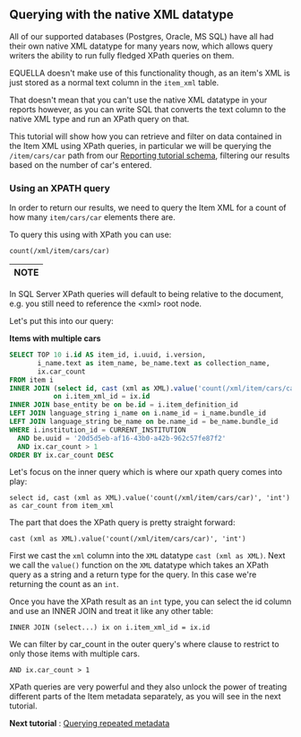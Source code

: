 ## Querying with the native XML datatype

All of our supported databases (Postgres, Oracle, MS SQL) have all had their own native XML 
datatype for many years now, which allows query writers the ability to run fully fledged 
XPath queries on them.

EQUELLA doesn't make use of this functionality though, as an item's XML is just stored as 
a normal text column in the `item_xml` table.

That doesn't mean that you can't use the native XML datatype in your reports however, 
as you can write SQL that converts the text column to the native XML type and run an 
XPath query on that.

This tutorial will show how you can retrieve and filter on data contained in the Item 
XML using XPath queries, in particular we will be querying the `/item/cars/car` path 
from our [Reporting tutorial schema](../ReportingTutorialSchema.md), filtering our results 
based on the number of car's entered.

### Using an XPATH query

In order to return our results, we need to query the Item XML for a count of how many 
`item/cars/car` elements there are.

To query this using with XPath you can use:

`count(/xml/item/cars/car)`

NOTE|
---|
In SQL Server XPath queries will default to being relative to the document, 
e.g. you still need to reference the &lt;xml&gt; root node. 

Let's put this into our query:

**Items with multiple cars**

```sql
SELECT TOP 10 i.id AS item_id, i.uuid, i.version, 
       i_name.text as item_name, be_name.text as collection_name,
       ix.car_count
FROM item i 
INNER JOIN (select id, cast (xml as XML).value('count(/xml/item/cars/car)', 'int') as car_count from item_xml) ix 
           on i.item_xml_id = ix.id
INNER JOIN base_entity be on be.id = i.item_definition_id
LEFT JOIN language_string i_name on i.name_id = i_name.bundle_id
LEFT JOIN language_string be_name on be.name_id = be_name.bundle_id
WHERE i.institution_id = CURRENT_INSTITUTION
  AND be.uuid = '20d5d5eb-af16-43b0-a42b-962c57fe87f2'
  AND ix.car_count > 1
ORDER BY ix.car_count DESC
```

Let's focus on the inner query which is where our xpath query comes into play:

`select id, cast (xml as XML).value('count(/xml/item/cars/car)', 'int') as car_count from item_xml`

The part that does the XPath query is pretty straight forward:

`cast (xml as XML).value('count(/xml/item/cars/car)', 'int')`

First we cast the `xml` column into the `XML` datatype `cast (xml as XML)`.
Next we call the `value()` function on the `XML` datatype which takes an XPath query as a string 
and a return type for the query. In this case we're returning the count as an `int`. 

Once you have the XPath result as an `int` type, you can select the id column and 
use an INNER JOIN and treat it like any other table:

`INNER JOIN (select...) ix on i.item_xml_id = ix.id`

We can filter by car\_count in the outer query's where clause to restrict to only those 
items with multiple cars.

`AND ix.car_count > 1`

XPath queries are very powerful and they also unlock the power of treating different 
parts of the Item metadata separately, as you will see in the next tutorial.

**Next tutorial** : [Querying repeated metadata](RepeatedMetadata.md)